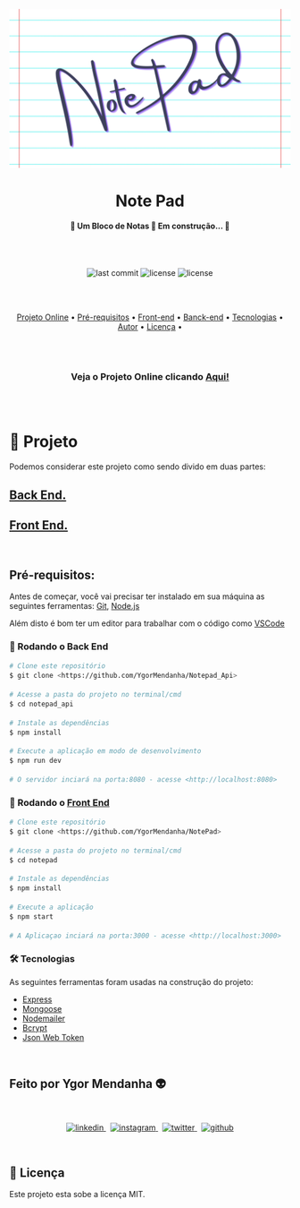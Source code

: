 ![Banner_NotePad](/img/Notepad.png)

<h1 align="center">Note Pad</h1>
<h4 align="center"> 
	🚧  Um Bloco de Notas 🚀 Em construção...  🚧
</h4>

<br>
<br>

<div align="center"> 

![last commit](https://img.shields.io/github/last-commit/YgorMendanha/Notepad_Api) ![license](https://img.shields.io/github/license/YgorMendanha/Notepad_Api) ![license](https://img.shields.io/github/deployments/YgorMendanha/Notepad_Api/notepad-back-end) 

</div> 

<br>
<br>
<p align="center"> 
    <a href="#projeto">Projeto Online</a> •
    <a href="#prerequisitos">Pré-requisitos</a> • 
    <a href="#frontend">Front-end</a> •
    <a href="#backend">Banck-end</a> • 
    <a href="#tecnologias">Tecnologias</a> •  
    <a href="#autor">Autor</a> •
    <a href="#licenca">Licença</a> • 
</p>
<br>
<br>
<h3 align="center"> 
Veja o Projeto Online clicando 
 <a href="https://app-notepad.herokuapp.com"> Aqui!</a>
</h3>
<br>
<br>

# 🚀 Projeto

Podemos considerar este projeto como sendo divido em duas partes:


## <a href="https://github.com/YgorMendanha/Notepad_Api">Back End. </a>

## <a href="https://github.com/YgorMendanha/NotePad">Front End. </a>


<br>

<h2 id="prerequisitos">Pré-requisitos:</h2>


Antes de começar, você vai precisar ter instalado em sua máquina as seguintes ferramentas: [Git](https://git-scm.com), [Node.js](https://nodejs.org/en/)

Além disto é bom ter um editor para trabalhar com o código como [VSCode](https://code.visualstudio.com/)




<h3 id="backend">🎲 Rodando o Back End </h2>


```bash
# Clone este repositório
$ git clone <https://github.com/YgorMendanha/Notepad_Api>

# Acesse a pasta do projeto no terminal/cmd
$ cd notepad_api

# Instale as dependências
$ npm install

# Execute a aplicação em modo de desenvolvimento
$ npm run dev

# O servidor inciará na porta:8080 - acesse <http://localhost:8080>
```

<h3 id="frontend">🎲 Rodando o <a href="https://github.com/YgorMendanha/NotePad">Front End</a> </h3>


```bash
# Clone este repositório
$ git clone <https://github.com/YgorMendanha/NotePad>

# Acesse a pasta do projeto no terminal/cmd
$ cd notepad

# Instale as dependências
$ npm install

# Execute a aplicação 
$ npm start

# A Aplicaçao inciará na porta:3000 - acesse <http://localhost:3000>
```

<h3 id="tecnologias">🛠 Tecnologias </h2> 

As seguintes ferramentas foram usadas na construção do projeto:

- [Express](https://expressjs.com)
- [Mongoose](https://mongoosejs.com)
- [Nodemailer](https://nodemailer.com/about/)
- [Bcrypt](https://github.com/kelektiv/node.bcrypt.js#readme)
- [Json Web Token](https://github.com/auth0/node-jsonwebtoken#readme)

<br>
<h2 id="autor">Feito por Ygor Mendanha 👽</h2>

<br>


<p align="center">
    <a href=https://www.linkedin.com/in/ygormendanha/>
        <img alt="linkedin" src="https://img.shields.io/badge/linkedin-%230077B5.svg?&style=for-the-badge&logo=linkedin&logoColor=white&link=mailto:https://www.linkedin.com/in/ygormendanha/">
    </a>
  &nbsp;
  <a href="https://www.instagram.com/_oygorguimaraes/">
        <img alt="instagram" src="https://img.shields.io/badge/Instagram-E4405F?style=for-the-badge&logo=instagram&logoColor=white">
    </a>
  &nbsp;
    <a href="https://twitter.com/oTalDoPatolino">
    <img alt="twitter" src="https://img.shields.io/twitter/follow/oTalDoPatolino?color=1DA1F2&logo=twitter&style=for-the-badge&label=twitter" />
  </a>
  &nbsp;
    <a href="https://github.com/YgorMendanha">
    <img alt="github" src="https://img.shields.io/github/followers/YgorMendanha?color=181717&logo=github&style=for-the-badge&label=github" />
  </a>
</p>



<br>
<h2 id="licenca"> 📝 Licença </h2>

Este projeto esta sobe a licença MIT.


